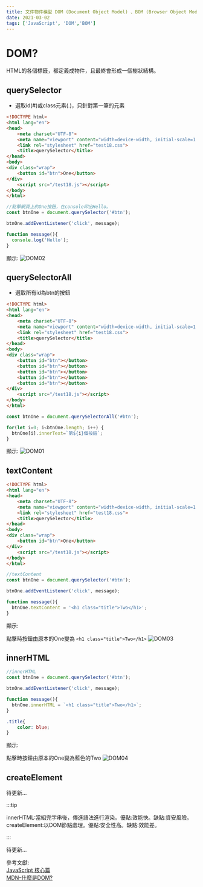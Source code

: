 ```yaml
---
title: 文件物件模型 DOM (Document Object Model) 、BOM (Browser Object Model)
date: 2021-03-02
tags: ['JavaScript', 'DOM','BOM']
---
```


# DOM?
HTML的各個標籤，都定義成物件，且最終會形成一個樹狀結構。

## querySelector

- 選取id(#)或class元素(.)，只針對第一筆的元素

``` HTML
<!DOCTYPE html>
<html lang="en">
<head>
    <meta charset="UTF-8">
    <meta name="viewport" content="width=device-width, initial-scale=1.0">
    <link rel="stylesheet" href="test18.css">
    <title>querySelector</title>
</head>
<body>
<div class="wrap">
    <button id="btn">One</button>
</div>
    <script src="/test18.js"></script>
</body>
</html>
```
``` javascript
//點擊網頁上的One按鈕，在console印出Hello。
const btnOne = document.querySelector('#btn');

btnOne.addEventListener('click', message);

function message(){
  console.log('Hello');
}
```
顯示:
![DOM02](https://i.imgur.com/5Jsnk8w.png)

## querySelectorAll

- 選取所有id為btn的按鈕

``` HTML
<!DOCTYPE html>
<html lang="en">
<head>
    <meta charset="UTF-8">
    <meta name="viewport" content="width=device-width, initial-scale=1.0">
    <link rel="stylesheet" href="test18.css">
    <title>querySelector</title>
</head>
<body>
<div class="wrap">
    <button id="btn"></button>
    <button id="btn"></button>
    <button id="btn"></button>
    <button id="btn"></button>
    <button id="btn"></button>
</div>
    <script src="/test18.js"></script>
</body>
</html>
```
```javascript
const btnOne = document.querySelectorAll('#btn');

for(let i=0; i<btnOne.length; i++) {
  btnOne[i].innerText=`第${i}個按鈕`;
}

``` 
顯示:
![DOM01](https://i.imgur.com/vbVH1hU.png)

## textContent

``` HTML
<!DOCTYPE html>
<html lang="en">
<head>
    <meta charset="UTF-8">
    <meta name="viewport" content="width=device-width, initial-scale=1.0">
    <link rel="stylesheet" href="test18.css">
    <title>querySelector</title>
</head>
<body>
<div class="wrap">
    <button id="btn">One</button>
</div>
    <script src="/test18.js"></script>
</body>
</html>
```

```javascript
//textContent
const btnOne = document.querySelector('#btn');

btnOne.addEventListener('click', message);

function message(){
  btnOne.textContent = '<h1 class="title">Two</h1>';
}
```

顯示:

點擊時按鈕由原本的One變為 ```<h1 class="title">Two</h1>```
![DOM03](https://i.imgur.com/BKdehq1.png)

## innerHTML

```javascript
//innerHTML
const btnOne = document.querySelector('#btn');

btnOne.addEventListener('click', message);

function message(){
  btnOne.innerHTML = `<h1 class="title">Two</h1>`;
}
```

```css
.title{
	color: blue;
}
```

顯示:

點擊時按鈕由原本的One變為藍色的Two
![DOM04](https://i.imgur.com/3jJWvPw.png)

## createElement

待更新...

:::tip
</p>
innerHTML:當組完字串後，傳進語法進行渲染。優點:效能快。缺點:資安風險。
createElement:以DOM節點處理。優點:安全性高。缺點:效能差。
</p>
:::

待更新...

參考文獻:<br/>
[JavaScript 核心篇](https://www.hexschool.com/courses/js-core.html "Title")<br/>
[MDN-什麼是DOM?](https://developer.mozilla.org/en-US/docs/Web/API/Document_Object_Model/Introduction#what_is_the_dom "Title")<br/>
